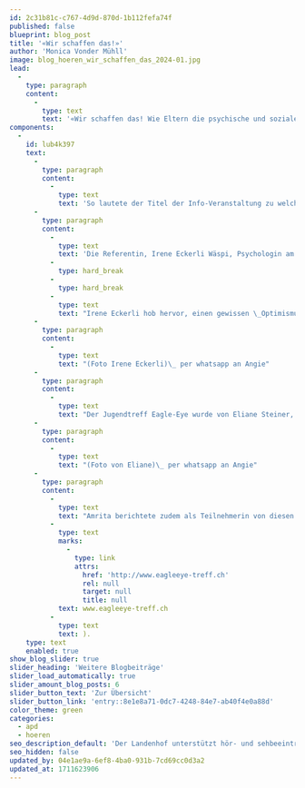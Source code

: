 ```yaml
---
id: 2c31b81c-c767-4d9d-870d-1b112fefa74f
published: false
blueprint: blog_post
title: '«Wir schaffen das!»'
author: 'Monica Vonder Mühll'
image: blog_hoeren_wir_schaffen_das_2024-01.jpg
lead:
  -
    type: paragraph
    content:
      -
        type: text
        text: '«Wir schaffen das! Wie Eltern die psychische und soziale Entwicklung ihres Kindes unterstützen und fördern können». '
components:
  -
    id: lub4k397
    text:
      -
        type: paragraph
        content:
          -
            type: text
            text: 'So lautete der Titel der Info-Veranstaltung zu welcher der Audiopädagogische Dienst am 21. März 2024 eingeladen hatte. Rund 30 Eltern folgten der Einladung. '
      -
        type: paragraph
        content:
          -
            type: text
            text: 'Die Referentin, Irene Eckerli Wäspi, Psychologin am Zentrum für Gehör und Sprache Zürich, zeigte auf, wie Eltern ihre Kinder sozial und psychisch gut durchs Leben mit einer Hörbeeinträchtigung begleiten können. In ihrem Vortrag zeigte sie facettenreich verschiedene entscheidende Aspekte des «Andersseins» aufgrund einer Hörbeeinträchtigung auf. '
          -
            type: hard_break
          -
            type: hard_break
          -
            type: text
            text: "Irene Eckerli hob hervor, einen gewissen \_Optimismus – auch in schwierigen Phasen-auszustrahlen."
      -
        type: paragraph
        content:
          -
            type: text
            text: "(Foto Irene Eckerli)\_ per whatsapp an Angie"
      -
        type: paragraph
        content:
          -
            type: text
            text: "Der Jugendtreff Eagle-Eye wurde von Eliane Steiner, einer der vier selbstbetroffenen Leiterinnen, \_vorgestellt. Eagle-Eye schliesst eine wichtige Lücke von Begegnungs- und Austauschmöglichkeiten von hörbeeinträchtigten Jugendlichen im Alter von \_\_13\_ bis\_ 18\_ Jahren."
      -
        type: paragraph
        content:
          -
            type: text
            text: "(Foto von Eliane)\_ per whatsapp an Angie"
      -
        type: paragraph
        content:
          -
            type: text
            text: "Amrita berichtete zudem als Teilnehmerin von diesen interessanten Anlässen, die viermal jährlich an verschiedenen Standorten\_ in der Deutschschweiz durchgeführt werden.\_ ("
          -
            type: text
            marks:
              -
                type: link
                attrs:
                  href: 'http://www.eagleeye-treff.ch'
                  rel: null
                  target: null
                  title: null
            text: www.eagleeye-treff.ch
          -
            type: text
            text: ).
    type: text
    enabled: true
show_blog_slider: true
slider_heading: 'Weitere Blogbeiträge'
slider_load_automatically: true
slider_amount_blog_posts: 6
slider_button_text: 'Zur Übersicht'
slider_button_link: 'entry::8e1e8a71-0dc7-4248-84e7-ab40f4e0a88d'
color_theme: green
categories:
  - apd
  - hoeren
seo_description_default: 'Der Landenhof unterstützt hör- und sehbeeinträchtigte Kinder & Jugendliche in ihrem selbstbestimmten Leben durch Förderung ihrer Fähigkeiten & Entwicklung'
seo_hidden: false
updated_by: 04e1ae9a-6ef8-4ba0-931b-7cd69cc0d3a2
updated_at: 1711623906
---
```

